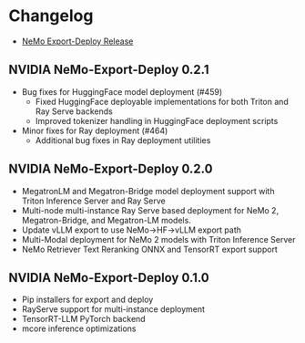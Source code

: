 # Changelog

* [NeMo Export-Deploy Release](https://github.com/NVIDIA-NeMo/Export-Deploy/releases)  

## NVIDIA NeMo-Export-Deploy 0.2.1
* Bug fixes for HuggingFace model deployment (#459)
  - Fixed HuggingFace deployable implementations for both Triton and Ray Serve backends
  - Improved tokenizer handling in HuggingFace deployment scripts
* Minor fixes for Ray deployment (#464)
  - Additional bug fixes in Ray deployment utilities

## NVIDIA NeMo-Export-Deploy 0.2.0
* MegatronLM and Megatron-Bridge model deployment support with Triton Inference Server and Ray Serve
* Multi-node multi-instance Ray Serve based deployment for NeMo 2, Megatron-Bridge, and Megatron-LM models. 
* Update vLLM export to use NeMo->HF->vLLM export path
* Multi-Modal deployment for NeMo 2 models with Triton Inference Server
* NeMo Retriever Text Reranking ONNX and TensorRT export support

## NVIDIA NeMo-Export-Deploy 0.1.0
* Pip installers for export and deploy  
* RayServe support for multi-instance deployment  
* TensorRT-LLM PyTorch backend  
* mcore inference optimizations
